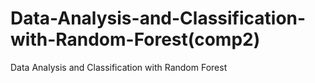 # Data-Analysis-and-Classification-with-Random-Forest(comp2)
Data Analysis and Classification with Random Forest
